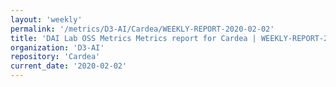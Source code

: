 ```yaml
---
layout: 'weekly'
permalink: '/metrics/D3-AI/Cardea/WEEKLY-REPORT-2020-02-02'
title: 'DAI Lab OSS Metrics Metrics report for Cardea | WEEKLY-REPORT-2020-02-02'
organization: 'D3-AI'
repository: 'Cardea'
current_date: '2020-02-02'
---
```

